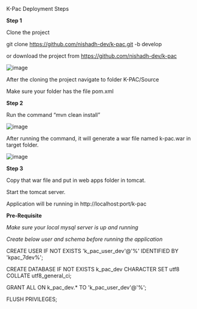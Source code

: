 K-Pac Deployment Steps

**Step 1**

Clone the project

git clone https://github.com/nishadh-dev/k-pac.git -b develop

or download the project from https://github.com/nishadh-dev/k-pac

![image](https://user-images.githubusercontent.com/91365136/170892907-bf0d5e02-f655-4af6-8338-0629dbfd8d25.png)

After the cloning the project navigate to folder K-PAC/Source

Make sure your folder has the file pom.xml

**Step 2**

Run the command “mvn clean install”

![image](https://user-images.githubusercontent.com/91365136/170892911-203a4d38-2685-4e98-9c59-35f04a37d935.png)



After running the command, it will generate a war file named k-pac.war in target folder.

![image](https://user-images.githubusercontent.com/91365136/170892923-a63d6842-1b3a-4c5c-9b0f-6c0ac5813933.png)


**Step 3**

Copy that war file and put in web apps folder in tomcat.

Start the tomcat server.

Application will be running in http://localhost:port/k-pac

**Pre-Requisite**

_Make sure your local mysql server is up and running_

_Create below user and schema before running the application_

CREATE USER IF NOT EXISTS 'k_pac_user_dev'@'%' IDENTIFIED BY 'kpac_7dev%'; 

CREATE DATABASE IF NOT EXISTS k_pac_dev CHARACTER SET utf8 COLLATE utf8_general_ci;

GRANT ALL ON k_pac_dev.* TO 'k_pac_user_dev'@'%';

FLUSH PRIVILEGES;


